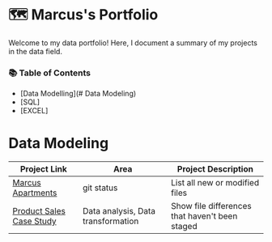 # 🗺️ Marcus's Portfolio
Welcome to my data portfolio! Here, I document a summary of my projects in the data field.

### 📚 Table of Contents

- [Data Modelling](# Data Modeling)
- [SQL]
- [EXCEL]

# Data Modeling

| Project Link | Area |  Project Description |
| --- | --- | --- |
| [Marcus Apartments](https://github.com/marcusasar/Sql_data_models) | git status | List all new or modified files |
| [Product Sales Case Study](https://github.com/marcusasar/SQL_Product_Sales/tree/main/Sales%20Analysis) | Data analysis, Data transformation | Show file differences that haven't been staged |









